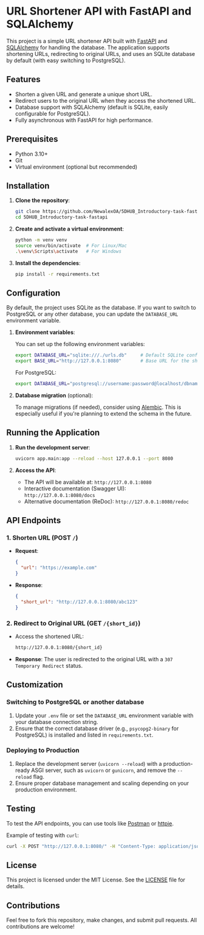 
# URL Shortener API with FastAPI and SQLAlchemy

This project is a simple URL shortener API built with [FastAPI](https://fastapi.tiangolo.com/) and [SQLAlchemy](https://www.sqlalchemy.org/) for handling the database. The application supports shortening URLs, redirecting to original URLs, and uses an SQLite database by default (with easy switching to PostgreSQL).

## Features

- Shorten a given URL and generate a unique short URL.
- Redirect users to the original URL when they access the shortened URL.
- Database support with SQLAlchemy (default is SQLite, easily configurable for PostgreSQL).
- Fully asynchronous with FastAPI for high performance.

## Prerequisites

- Python 3.10+
- Git
- Virtual environment (optional but recommended)

## Installation

1. **Clone the repository**:

   ```bash
   git clone https://github.com/NewalexOA/5DHUB_Introductory-task-fastapi.git
   cd 5DHUB_Introductory-task-fastapi
   ```

2. **Create and activate a virtual environment**:

   ```bash
   python -m venv venv
   source venv/bin/activate  # For Linux/Mac
   .\venv\Scripts\activate   # For Windows
   ```

3. **Install the dependencies**:

   ```bash
   pip install -r requirements.txt
   ```

## Configuration

By default, the project uses SQLite as the database. If you want to switch to PostgreSQL or any other database, you can update the `DATABASE_URL` environment variable.

1. **Environment variables**:

   You can set up the following environment variables:

   ```bash
   export DATABASE_URL="sqlite:///./urls.db"     # Default SQLite configuration
   export BASE_URL="http://127.0.0.1:8080"       # Base URL for the shortened links
   ```

   For PostgreSQL:

   ```bash
   export DATABASE_URL="postgresql://username:password@localhost/dbname"
   ```

2. **Database migration** (optional):

   To manage migrations (if needed), consider using [Alembic](https://alembic.sqlalchemy.org/en/latest/). This is especially useful if you're planning to extend the schema in the future.

## Running the Application

1. **Run the development server**:

   ```bash
   uvicorn app.main:app --reload --host 127.0.0.1 --port 8080
   ```

2. **Access the API**:

   - The API will be available at: `http://127.0.0.1:8080`
   - Interactive documentation (Swagger UI): `http://127.0.0.1:8080/docs`
   - Alternative documentation (ReDoc): `http://127.0.0.1:8080/redoc`

## API Endpoints

### 1. Shorten URL (POST `/`)

- **Request**:

   ```json
   {
     "url": "https://example.com"
   }
   ```

- **Response**:

   ```json
   {
     "short_url": "http://127.0.0.1:8080/abc123"
   }
   ```

### 2. Redirect to Original URL (GET `/{short_id}`)

- Access the shortened URL:

    ```bash
    http://127.0.0.1:8080/{short_id}
    ```

- **Response**: The user is redirected to the original URL with a `307 Temporary Redirect` status.

## Customization

### Switching to PostgreSQL or another database

1. Update your `.env` file or set the `DATABASE_URL` environment variable with your database connection string.
2. Ensure that the correct database driver (e.g., `psycopg2-binary` for PostgreSQL) is installed and listed in `requirements.txt`.

### Deploying to Production

1. Replace the development server (`uvicorn --reload`) with a production-ready ASGI server, such as `uvicorn` or `gunicorn`, and remove the `--reload` flag.
2. Ensure proper database management and scaling depending on your production environment.

## Testing

To test the API endpoints, you can use tools like [Postman](https://www.postman.com/) or [httpie](https://httpie.io/).

Example of testing with `curl`:

```bash
curl -X POST "http://127.0.0.1:8080/" -H "Content-Type: application/json" -d '{"url": "https://example.com"}'
```

## License

This project is licensed under the MIT License. See the [LICENSE](LICENSE) file for details.

## Contributions

Feel free to fork this repository, make changes, and submit pull requests. All contributions are welcome!

